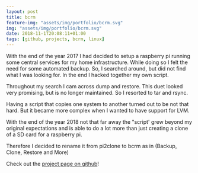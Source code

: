 ```yaml
---
layout: post
title: bcrm
feature-img: "assets/img/portfolio/bcrm.svg"
img: "assets/img/portfolio/bcrm.svg"
date: 2018-11-1T20:08:11+01:00
tags: [github, projects, bcrm, linux]
---
```


With the end of the year 2017 I had decided to setup a raspberry pi running some central services for my home infrastructure.
While doing so I felt the need for some automated backup. So, I searched around, but did not find what I was looking for. 
In the end I hacked together my own script.

Throughout my search I cam across dump and restore. This duet looked very promising, but is no longer maintained. 
So I resorted to tar and rsync.

Having a script that copies one system to another turned out to be not that hard. But it became more complex when I 
wanted to have support for LVM.


With the end of the year 2018 not that far away the "script' grew beyond my original expectations and is able to do a lot more than just creating a clone of a SD card for a raspberry pi.

Therefore I decided to rename it from pi2clone to bcrm as in (Backup, Clone, Restore and More)

Check out the [project page on github](https://github.com/Jeansen/bcrm)!